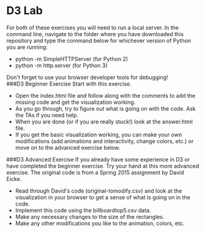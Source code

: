 # D3 Lab
For both of these exercises you will need to run a local server. 
In the command line, navigate to the folder where you have downloaded this repository and type the command below for whichever version of Python you are running:
<ul>
<li>python -m SimpleHTTPServer (for Python 2)</li>
<li>python -m http.server (for Python 3)</li>
</ul>
Don't forget to use your browser developer tools for debugging!
</br>
###D3 Beginner Exercise
Start with this exercise.
<ul>
<li>Open the index.html file and follow along with the comments to add the missing code and get the visualization working.</li>
<li>As you go through, try to figure out what is going on with the code. Ask the TAs if you need help.</li>
<li>When you are done (or if you are really stuck!) look at the answer.html file.</li> 
<li>If you get the basic visualization working, you can make your own modifications (add animations and interactivity, change colors, etc.) or move on to the advanced exercise below.</li> 
</ul>
###D3 Advanced Exercise
If you already have some experience in D3 or have completed the beginner exercise. Try your hand at this more advanced exercise.
The original code is from a Spring 2015 assignment by David Eicke.
<ul>
<li>Read through David's code (original-tomodify.csv) and look at the visualization in your browser to get a sense of what is going on in the code.</li>
<li>Implement this code using the billboardtop5.csv data.</li>
<li>Make any necessary changes to the size of the rectangles.</li>
<li>Make any other modifications you like to the animation, colors, etc.</li>
</ul>
